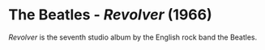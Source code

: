 # The Beatles - *Revolver* (1966)

*Revolver* is the seventh studio album by the English rock band the Beatles.
